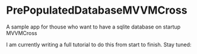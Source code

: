 PrePopulatedDatabaseMVVMCross
=============================

A sample app for thouse who want to have a sqlite database on startup MVVMCross

I am currently writing a full tutorial to do this from start to finish. Stay tuned: 


